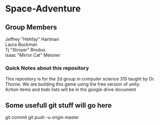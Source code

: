 Space-Adventure
===============

<h2> Group Members
</h2>
Jeffrey "Hehfay" Hartman <br>
Laura Buckman <br>
Tj "Stroyer" Brodus <br>
Isaac "Mirror Cat" Meisner <br>

<h3> Quick Notes about this repository </h3>
<p>
	This repository is for the 2d group in computer science 
	315 taught by Dr. Thorne.  We are building this game using 
	the free version of unity.
<br>
	Action items and todo lists will be in the google drive document
</p> 

<p>
<h2>
Some usefull git stuff will go here
</h2>

git commit
git push -u origin master

</p>

